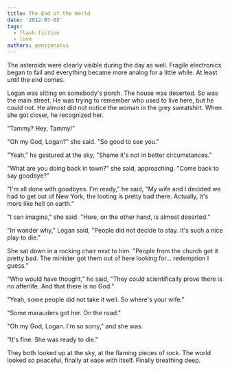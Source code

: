 ```yaml
---
title: The End of the World
date: '2012-07-03'
tags:
  - flash-fiction
  - love
authors: pensjonatus
---
```


The asteroids were clearly visible during the day as well. Fragile electronics
began to fail and everything became more analog for a little while. At least
until the end comes.

<!-- truncate -->

Logan was sitting on somebody's porch. The house was deserted. So was the main
street. He was trying to remember who used to live here, but he could not. He
almost did not notice the woman in the grey sweatshirt. When she got closer, he
recognized her.

"Tammy? Hey, Tammy!"

"Oh my God, Logan?" she said. "So good to see you."

"Yeah," he gestured at the sky, "Shame it's not in better circumstances."

"What are you doing back in town?" she said, approaching. "Come back to say
goodbye?"

"I'm all done with goodbyes. I'm ready," he said, "My wife and I decided we had
to get out of New York, the looting is pretty bad there. Actually, it's more
like hell on earth."

"I can imagine," she said. "Here, on the other hand, is almost deserted."

"In wonder why," Logan said, "People did not decide to stay. It's such a nice
play to die."

She sat down in a rocking chair next to him. "People from the church got it
pretty bad. The minister got them out of here looking for... redemption I
guess."

"Who would have thought," he said, "They could scientifically prove there is no
afterlife. And that there is no God."

"Yeah, some people did not take it well. So where's your wife."

"Some marauders got her. On the road."

"Oh my God, Logan. I'm so sorry," and she was.

"It's fine. She was ready to die."

They both looked up at the sky, at the flaming pieces of rock. The world looked
so peaceful, finally at ease with itself. Finally breathing deep.
